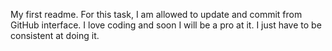 My first readme.
For this task, I am allowed to update and commit from GitHub interface.
I love coding and soon I will be a pro at it.
I just have to be consistent at doing it.
